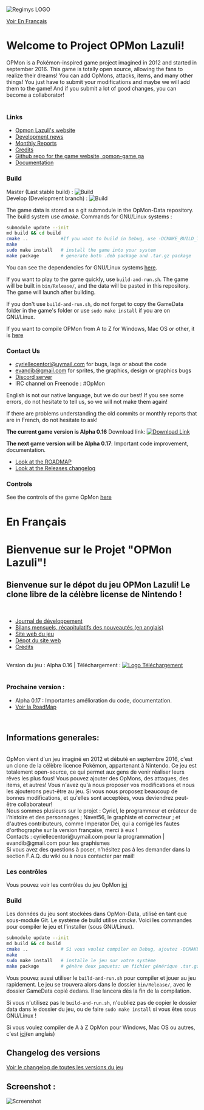 ![Regimys LOGO](http://concept.opmon-game.ga/OpMon-Concept-Files/Other/opmon_title.png)<br>

[Voir En Français](#enfrancais)

# Welcome to Project OPMon Lazuli!

OPMon is a Pokémon-inspired game project imagined in 2012 and started in september 2016. This game is totally open source, allowing the fans to realize their dreams! You can add OpMons, attacks, items, and many other things! You just have to submit your modifications and maybe we will add them to the game! And if you submit a lot of good changes, you can become a collaborator!<br/><br/>

### Links
* [Opmon Lazuli's website](http://opmon-game.ga)
* [Development news](https://translate.google.com/translate?act=url&depth=1&hl=fr&ie=UTF8&prev=_t&rurl=translate.google.fr&sl=fr&sp=nmt4&tl=en&u=https://github.com/OpMonTeam/OpMon/wiki/Journal-du-d%25C3%25A9veloppement)
* [Monthly Reports](https://github.com/OpMonTeam/OpMon/wiki/Monthly-reports)
* [Credits](https://github.com/OpMonTeam/OpMon/blob/master/Credits.md)
* [Github repo for the game website, opmon-game.ga](https://github.com/OpMonTeam/OpMon-Website)
* [Documentation](http://opmon-game.ga/pages/doc)

### Build

Master (Last stable build) : ![Build](https://api.travis-ci.org/OpMonTeam/OpMon.svg?branch=master)  
Develop (Development branch) : ![Build](https://github.com/OpMonTeam/OpMon/workflows/Build/badge.svg?branch=develop)

The game data is stored as a git submodule in the OpMon-Data repository. The build system use *cmake*. Commands for GNU/Linux systems :

```sh
submodule update --init
md build && cd build
cmake ..            #If you want to build in Debug, use -DCMAKE_BUILD_TYPE=Debug
make
sudo make install   # install the game into your system
make package        # generate both .deb package and .tar.gz package
```

You can see the dependencies for GNU/Linux systems [here](https://github.com/OpMonTeam/OpMon/wiki/Dependencies).

If you want to play to the game quickly, use `build-and-run.sh`. The game will be built in `bin/Release/`, and the data will be pasted in this repository. The game will launch after building.

If you don't use `build-and-run.sh`, do not forget to copy the GameData folder in the game's folder or use `sudo make install` if you are on GNU/Linux.

If you want to compile OPMon from A to Z for Windows, Mac OS or other, it is [here](https://github.com/OpMonTeam/OpMon/wiki/Compilation)

### Contact Us
* cyriellecentori@uymail.com for bugs, lags or about the code
* evandib@gmail.com for sprites, the graphics, design or graphics bugs
* [Discord server](https://discord.gg/mvS67qu)
* IRC channel on Freenode : #OpMon

English is not our native language, but we do our best! If you see some errors, do not hesitate to tell us, so we will not make them again!

If there are problems understanding the old commits or monthly reports that are in French, do not hesitate to ask!

__The current game version is Alpha 0.16__ Download link: <a 
href="http://opmon-game.ga/downloads"><img src="https://img.shields.io/badge/download-v0.16-red.svg" alt="Download Link"></a>

__The next game version will be Alpha 0.17__: Important code improvement, documentation.
* [Look at the ROADMAP](https://github.com/OpMonTeam/OpMon/wiki/ROADMAP)
* [Look at the Releases changelog](https://github.com/OpMonTeam/OpMon/wiki/Releases)

### Controls

See the controls of the game OpMon [here](http://opmon-game.ga/controls.html)
# En Français<a name="enfrancais">

# Bienvenue sur le Projet "OPMon Lazuli"!

## Bienvenue sur le dépot du jeu OPMon Lazuli! Le clone libre de la célèbre license de Nintendo !

<br/>

* [Journal de développement](https://github.com/OpMonTeam/OpMon/wiki/Journal-du-développement)
* [Bilans mensuels, récapitulatifs des nouveautés (en anglais)](https://github.com/OpMonTeam/OpMon/wiki/Monthly-reports)
* [Site web du jeu](http://opmon-game.ga)
* [Dépot du site web](https://github.com/OpMonTeam/OpMon-Website)
* [Crédits](https://github.com/OpMonTeam/OpMon/blob/master/Credits.md)

<br/>Version du jeu : Alpha 0.16 | Téléchargement : <a 
href="http://opmon-game.ga"><img src="https://img.shields.io/badge/download-v0.16-red.svg" alt="Logo Téléchargement"></a><br/><br/>

### Prochaine version :
* Alpha 0.17 : Importantes amélioration du code, documentation.
* [Voir la RoadMap](https://github.com/OpMonTeam/OpMon/wiki/ROADMAP)

<br/>

## Informations generales:
<br/>
OpMon vient d'un jeu imaginé en 2012 et débuté en septembre 2016, c'est un clone de la célèbre licence Pokémon, appartenant à Nintendo. 
Ce jeu est totalement open-source, ce qui permet aux gens de venir réaliser leurs rêves les plus fous! 
Vous pouvez ajouter des OpMons, des attaques, des items, et autres! 
Vous n'avez qu'à nous proposer vos modifications et nous les ajouterons peut-être au jeu. 
Si vous nous proposez beaucoup de bonnes modifications, et qu'elles sont acceptées, vous deviendrez peut-être collaborateur!<br/>
Nous sommes plusieurs sur le projet : Cyriel, le programmeur et créateur de l'histoire et des personnages ; Navet56, le graphiste et correcteur ; et d'autres contributeurs, comme Imperator Dei, qui a corrigé les fautes d'orthographe sur la version française,  merci à eux !<br/>
Contacts : cyriellecentori@uymail.com pour la programmation | evandib@gmail.com pour les graphismes<br/>
Si vous avez des questions à poser, n'hésitez pas à les demander dans la section F.A.Q. du wiki ou à nous contacter par mail!<br/>

### Les contrôles

Vous pouvez voir les contrôles du jeu OpMon [ici](http://opmon-game.ga/controls.html)

### Build

Les données du jeu sont stockées dans OpMon-Data, utilisé en tant que sous-module Git. Le système de build utilise *cmake*. Voici les commandes pour compiler le jeu et l'installer (sous GNU/Linux).

```sh
submodule update --init
md build && cd build
cmake ..            # Si vous voulez compiler en Debug, ajoutez -DCMAKE_BUILD_TYPE=Debug
make
sudo make install   # installe le jeu sur votre système
make package        # génère deux paquets: un fichier générique .tar.gz et un paquet .deb
```

Vous pouvez aussi utiliser le `build-and-run.sh` pour compiler et jouer au jeu rapidement. Le jeu se trouvera alors dans le dossier `bin/Release/`, avec le dossier GameData copié dedans. Il se lancera dès la fin de la compilation.

Si vous n'utilisez pas le `build-and-run.sh`, n'oubliez pas de copier le dossier data dans le dossier du jeu, ou de faire `sudo make install` si vous êtes sous GNU/Linux !

Si vous voulez compiler de A à Z OpMon pour Windows, Mac OS ou autres, c'est [ici](https://github.com/OpMonTeam/OpMon/wiki/Compilation)(en anglais)

## Changelog des versions
[Voir le changelog de toutes les versions du jeu](http://github.com/OpMonTeam/OpMon/wiki/Releases)
<br/>

## Screenshot : 

![Screenshot](http://concept.opmon-game.ga/OpMon-Concept-Files/Other/screenshot_2.png)
